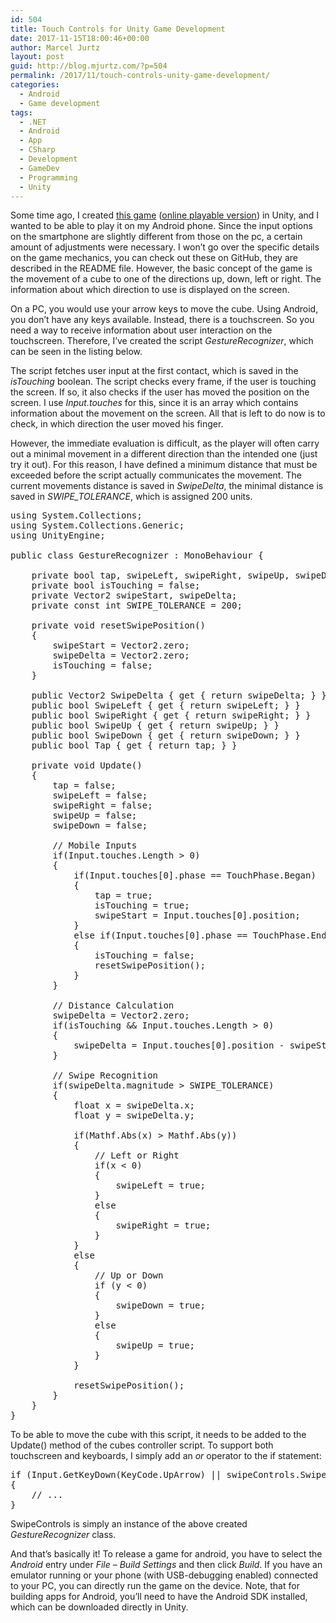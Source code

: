 ```yaml
---
id: 504
title: Touch Controls for Unity Game Development
date: 2017-11-15T18:00:46+00:00
author: Marcel Jurtz
layout: post
guid: http://blog.mjurtz.com/?p=504
permalink: /2017/11/touch-controls-unity-game-development/
categories:
  - Android
  - Game development
tags:
  - .NET
  - Android
  - App
  - CSharp
  - Development
  - GameDev
  - Programming
  - Unity
---
```

Some time ago, I created [this game](https://github.com/MarcelJurtz/Escape) ([online playable version](https://marceljurtz.github.io/Escape-Web/)) in Unity, and I wanted to be able to play it on my Android phone. Since the input options on the smartphone are slightly different from those on the pc, a certain amount of adjustments were necessary. I won&#8217;t go over the specific details on the game mechanics, you can check out these on GitHub, they are described in the README file. However, the basic concept of the game is  the movement of a cube to one of the directions up, down, left or right. The information about which direction to use is displayed on the screen.

On a PC, you would use your arrow keys to move the cube. Using Android, you don&#8217;t have any keys available. Instead, there is a touchscreen. So you need a way to receive information about user interaction on the touchscreen. Therefore, I&#8217;ve created the script _GestureRecognizer_, which can be seen in the listing below.

The script fetches user input at the first contact, which is saved in the _isTouching_ boolean. The script checks every frame, if the user is touching the screen. If so, it also checks if the user has moved the position on the screen. I use _Input.touches_ for this, since it is an array which contains information about the movement on the screen. All that is left to do now is to check, in which direction the user moved his finger.

However, the immediate evaluation is difficult, as the player will often carry out a minimal movement in a different direction than the intended one (just try it out). For this reason, I have defined a minimum distance that must be exceeded before the script actually communicates the movement. The current movements distance is saved in _SwipeDelta_, the minimal distance is saved in _SWIPE_TOLERANCE_, which is assigned 200 units.

<pre class="EnlighterJSRAW" data-enlighter-language="csharp">using System.Collections;
using System.Collections.Generic;
using UnityEngine;

public class GestureRecognizer : MonoBehaviour {

    private bool tap, swipeLeft, swipeRight, swipeUp, swipeDown;
    private bool isTouching = false;
    private Vector2 swipeStart, swipeDelta;
    private const int SWIPE_TOLERANCE = 200;

    private void resetSwipePosition()
    {
        swipeStart = Vector2.zero;
        swipeDelta = Vector2.zero;
        isTouching = false;
    }

    public Vector2 SwipeDelta { get { return swipeDelta; } }
    public bool SwipeLeft { get { return swipeLeft; } }
    public bool SwipeRight { get { return swipeRight; } }
    public bool SwipeUp { get { return swipeUp; } }
    public bool SwipeDown { get { return swipeDown; } }
    public bool Tap { get { return tap; } }

    private void Update()
    {
        tap = false;
        swipeLeft = false;
        swipeRight = false;
        swipeUp = false;
        swipeDown = false;

        // Mobile Inputs
        if(Input.touches.Length &gt; 0)
        {
            if(Input.touches[0].phase == TouchPhase.Began)
            {
                tap = true;
                isTouching = true;
                swipeStart = Input.touches[0].position;
            }
            else if(Input.touches[0].phase == TouchPhase.Ended || Input.touches[0].phase == TouchPhase.Ended)
            {
                isTouching = false;
                resetSwipePosition();
            }
        }

        // Distance Calculation
        swipeDelta = Vector2.zero;
        if(isTouching && Input.touches.Length &gt; 0)
        {
            swipeDelta = Input.touches[0].position - swipeStart;         
        }

        // Swipe Recognition
        if(swipeDelta.magnitude &gt; SWIPE_TOLERANCE)
        {
            float x = swipeDelta.x;
            float y = swipeDelta.y;

            if(Mathf.Abs(x) &gt; Mathf.Abs(y))
            {
                // Left or Right
                if(x &lt; 0)
                {
                    swipeLeft = true;
                }
                else
                {
                    swipeRight = true;
                }
            }
            else
            {
                // Up or Down
                if (y &lt; 0)
                {
                    swipeDown = true;
                }
                else
                {
                    swipeUp = true;
                }
            }

            resetSwipePosition();
        }
    }
}</pre>

To be able to move the cube with this script, it needs to be added to the Update() method of the cubes controller script. To support both touchscreen and keyboards, I simply add an _or_ operator to the if statement:

<pre class="EnlighterJSRAW" data-enlighter-language="null">if (Input.GetKeyDown(KeyCode.UpArrow) || swipeControls.SwipeUp)
{
    // ...
}</pre>

SwipeControls is simply an instance of the above created _GestureRecognizer_ class.

And that&#8217;s basically it! To release a game for android, you have to select the _Android_ entry under _File_ &#8211; _Build Settings_ and then click _Build_. If you have an emulator running or your phone (with USB-debugging enabled) connected to your PC, you can directly run the game on the device. Note, that for building apps for Android, you&#8217;ll need to have the Android SDK installed, which can be downloaded directly in Unity.